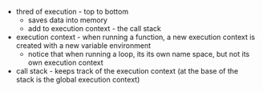 - thred of execution - top to bottom
  - saves data into memory
  - add to execution context - the call stack
- execution context - when running a function, a new execution context is created with a new variable environment
  - notice that when running a loop, its its own name space, but not its own execution context
- call stack - keeps track of the execution context (at the base of the stack is the global execution context)
